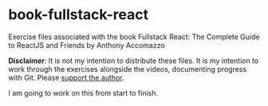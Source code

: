 # book-fullstack-react
Exercise files associated with the book Fullstack React: The Complete Guide to ReactJS and Friends by Anthony Accomazzo

**Disclaimer**: It is not my intention to distribute these files. It is my intention to work through the exercises alongside the videos, documenting progress with Git. Please [support the author](https://canary.fullstack.io/fullstack-react).

I am going to work on this from start to finish.
